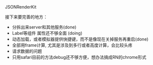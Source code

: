 JSONRenderKit


接下来要完善的地方：

* 分拆出来server和其他服务(done)
* Label等组件 属性还不够全面 (doing)
* 动态加载，或者模拟器提供快捷键，而不是像现在关掉服务再重启(done)
* 全部用frame计算, 尤其是涉及到多行或者高度计算，会比较头疼
* 请求数据的问题
* 只用safari目前的方法debug还不够方便，想办法搞成RN的chrome形式

